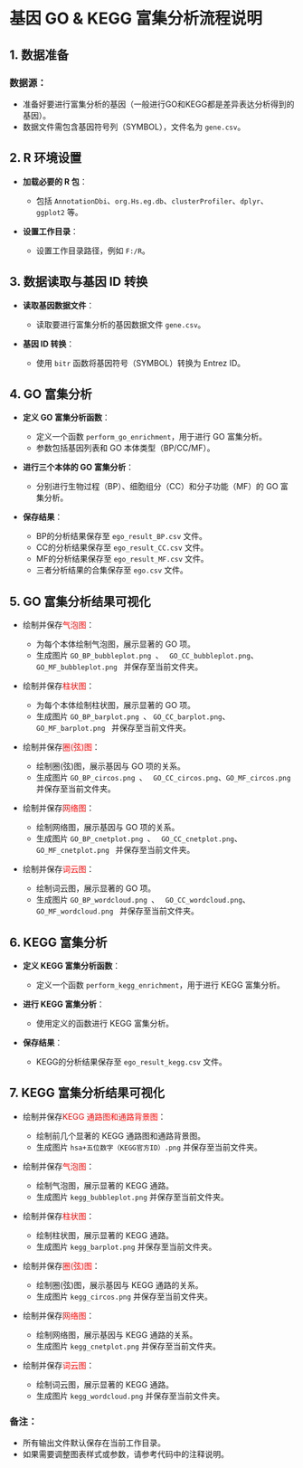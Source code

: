 # 基因 GO & KEGG 富集分析流程说明

## 1. 数据准备

### 数据源：

- 准备好要进行富集分析的基因（一般进行GO和KEGG都是差异表达分析得到的基因）。
- 数据文件需包含基因符号列（SYMBOL），文件名为 `gene.csv`。



## 2. R 环境设置

- **加载必要的 R 包**：
  
  - 包括 `AnnotationDbi`、`org.Hs.eg.db`、`clusterProfiler`、`dplyr`、`ggplot2` 等。
- **设置工作目录**：
  
  - 设置工作目录路径，例如 `F:/R`。

## 3. 数据读取与基因 ID 转换

- **读取基因数据文件**：
  
  - 读取要进行富集分析的基因数据文件 `gene.csv`。
- **基因 ID 转换**：
  
  - 使用 `bitr` 函数将基因符号（SYMBOL）转换为 Entrez ID。

## 4. GO 富集分析

- **定义 GO 富集分析函数**：
  
  - 定义一个函数 `perform_go_enrichment`，用于进行 GO 富集分析。
  - 参数包括基因列表和 GO 本体类型（BP/CC/MF）。
- **进行三个本体的 GO 富集分析**：
  
  - 分别进行生物过程（BP）、细胞组分（CC）和分子功能（MF）的 GO 富集分析。
- **保存结果**：
  
  - BP的分析结果保存至  `ego_result_BP.csv` 文件。
  - CC的分析结果保存至  `ego_result_CC.csv` 文件。
  - MF的分析结果保存至  `ego_result_MF.csv` 文件。
  - 三者分析结果的合集保存至  `ego.csv` 文件。

## 5. GO 富集分析结果可视化

- 绘制并保存<font color="red">气泡图</font>：
  
  - 为每个本体绘制气泡图，展示显著的 GO 项。
  - 生成图片 `GO_BP_bubbleplot.png `、 ` GO_CC_bubbleplot.png`、`GO_MF_bubbleplot.png ` 并保存至当前文件夹。
- 绘制并保存<font color="red">柱状图</font>：
  
  - 为每个本体绘制柱状图，展示显著的 GO 项。
  - 生成图片 `GO_BP_barplot.png `、 `GO_CC_barplot.png`、`GO_MF_barplot.png ` 并保存至当前文件夹。
- 绘制并保存<font color="red">圈(弦)图</font>：
  
  - 绘制圈(弦)图，展示基因与 GO 项的关系。
  - 生成图片 `GO_BP_circos.png `、 ` GO_CC_circos.png`、`GO_MF_circos.png ` 并保存至当前文件夹。
- 绘制并保存<font color="red">网络图</font>：
  
  - 绘制网络图，展示基因与 GO 项的关系。
  - 生成图片 `GO_BP_cnetplot.png `、 ` GO_CC_cnetplot.png`、`GO_MF_cnetplot.png ` 并保存至当前文件夹。
- 绘制并保存<font color="red">词云图</font>：
  
  - 绘制词云图，展示显著的 GO 项。
  - 生成图片 `GO_BP_wordcloud.png `、 ` GO_CC_wordcloud.png`、`GO_MF_wordcloud.png ` 并保存至当前文件夹。

## 6. KEGG 富集分析

- **定义 KEGG 富集分析函数**：
  
  - 定义一个函数 `perform_kegg_enrichment`，用于进行 KEGG 富集分析。
- **进行 KEGG 富集分析**：
  
  - 使用定义的函数进行 KEGG 富集分析。
- **保存结果**：
  
  - KEGG的分析结果保存至  `ego_result_kegg.csv` 文件。

## 7. KEGG 富集分析结果可视化

- 绘制并保存<font color="red">KEGG 通路图和通路背景图</font>：
  
  - 绘制前几个显著的 KEGG 通路图和通路背景图。
  - 生成图片 `hsa+五位数字（KEGG官方ID）.png` 并保存至当前文件夹。
- 绘制并保存<font color="red">气泡图</font>：
  
  - 绘制气泡图，展示显著的 KEGG 通路。
  - 生成图片 `kegg_bubbleplot.png` 并保存至当前文件夹。
- 绘制并保存<font color="red">柱状图</font>：
  
  - 绘制柱状图，展示显著的 KEGG 通路。
  - 生成图片 `kegg_barplot.png` 并保存至当前文件夹。
- 绘制并保存<font color="red">圈(弦)图</font>：
  
  - 绘制圈(弦)图，展示基因与 KEGG 通路的关系。
  - 生成图片 `kegg_circos.png` 并保存至当前文件夹。
- 绘制并保存<font color="red">网络图</font>：
  
  - 绘制网络图，展示基因与 KEGG 通路的关系。
  - 生成图片 `kegg_cnetplot.png` 并保存至当前文件夹。
- 绘制并保存<font color="red">词云图</font>：
  
  - 绘制词云图，展示显著的 KEGG 通路。
  - 生成图片 `kegg_wordcloud.png` 并保存至当前文件夹。


### 备注：

- 所有输出文件默认保存在当前工作目录。
- 如果需要调整图表样式或参数，请参考代码中的注释说明。
